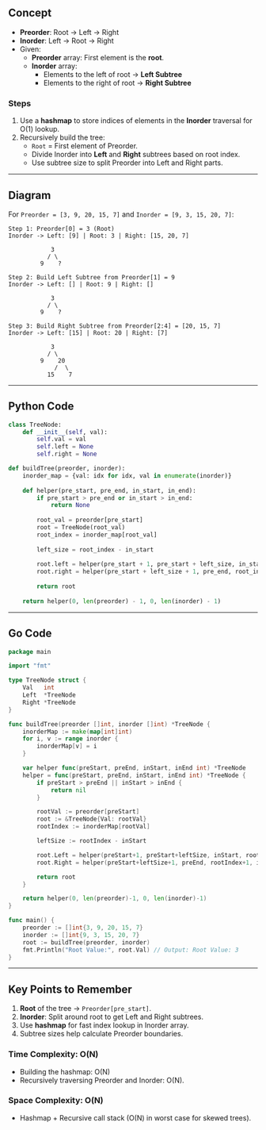 ## **Concept**

- **Preorder**: Root → Left → Right
- **Inorder**: Left → Root → Right
- Given:
    - **Preorder** array: First element is the **root**.
    - **Inorder** array:
        - Elements to the left of root → **Left Subtree**
        - Elements to the right of root → **Right Subtree**

### **Steps**

1. Use a **hashmap** to store indices of elements in the **Inorder** traversal for O(1) lookup.
2. Recursively build the tree:
    - `Root` = First element of Preorder.
    - Divide Inorder into **Left** and **Right** subtrees based on root index.
    - Use subtree size to split Preorder into Left and Right parts.

---

## **Diagram**

For `Preorder = [3, 9, 20, 15, 7]` and `Inorder = [9, 3, 15, 20, 7]`:

```
Step 1: Preorder[0] = 3 (Root)
Inorder -> Left: [9] | Root: 3 | Right: [15, 20, 7]

            3
           / \
         9    ?

Step 2: Build Left Subtree from Preorder[1] = 9
Inorder -> Left: [] | Root: 9 | Right: []

            3
           / \
         9    ?

Step 3: Build Right Subtree from Preorder[2:4] = [20, 15, 7]
Inorder -> Left: [15] | Root: 20 | Right: [7]

            3
           / \
         9    20
             /  \
           15    7
```

---

## **Python Code**

```python
class TreeNode:
    def __init__(self, val):
        self.val = val
        self.left = None
        self.right = None

def buildTree(preorder, inorder):
    inorder_map = {val: idx for idx, val in enumerate(inorder)}
    
    def helper(pre_start, pre_end, in_start, in_end):
        if pre_start > pre_end or in_start > in_end:
            return None
        
        root_val = preorder[pre_start]
        root = TreeNode(root_val)
        root_index = inorder_map[root_val]
        
        left_size = root_index - in_start
        
        root.left = helper(pre_start + 1, pre_start + left_size, in_start, root_index - 1)
        root.right = helper(pre_start + left_size + 1, pre_end, root_index + 1, in_end)
        
        return root
    
    return helper(0, len(preorder) - 1, 0, len(inorder) - 1)
```

---

## **Go Code**

```go
package main

import "fmt"

type TreeNode struct {
    Val   int
    Left  *TreeNode
    Right *TreeNode
}

func buildTree(preorder []int, inorder []int) *TreeNode {
    inorderMap := make(map[int]int)
    for i, v := range inorder {
        inorderMap[v] = i
    }

    var helper func(preStart, preEnd, inStart, inEnd int) *TreeNode
    helper = func(preStart, preEnd, inStart, inEnd int) *TreeNode {
        if preStart > preEnd || inStart > inEnd {
            return nil
        }

        rootVal := preorder[preStart]
        root := &TreeNode{Val: rootVal}
        rootIndex := inorderMap[rootVal]

        leftSize := rootIndex - inStart

        root.Left = helper(preStart+1, preStart+leftSize, inStart, rootIndex-1)
        root.Right = helper(preStart+leftSize+1, preEnd, rootIndex+1, inEnd)

        return root
    }

    return helper(0, len(preorder)-1, 0, len(inorder)-1)
}

func main() {
    preorder := []int{3, 9, 20, 15, 7}
    inorder := []int{9, 3, 15, 20, 7}
    root := buildTree(preorder, inorder)
    fmt.Println("Root Value:", root.Val) // Output: Root Value: 3
}
```

---

## **Key Points to Remember**

1. **Root** of the tree → `Preorder[pre_start]`.
2. **Inorder**: Split around root to get Left and Right subtrees.
3. Use **hashmap** for fast index lookup in Inorder array.
4. Subtree sizes help calculate Preorder boundaries.

### **Time Complexity**: O(N)

- Building the hashmap: O(N)
- Recursively traversing Preorder and Inorder: O(N).

### **Space Complexity**: O(N)

- Hashmap + Recursive call stack (O(N) in worst case for skewed trees).